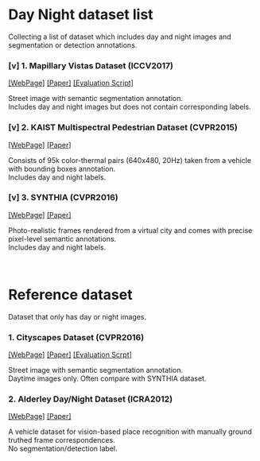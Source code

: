 # Day Night dataset list
Collecting a list of dataset which includes day and night images and segmentation or detection annotations.

### [v] 1. Mapillary Vistas Dataset (ICCV2017)
[[WebPage]](https://www.mapillary.com/dataset/vistas?pKey=rwbBtYKofke2NeLIvj8j-A&lat=20&lng=0&z=1.5) [[Paper]](https://research.mapillary.com/img/publications/ICCV17a.pdf) [[Evaluation Script]](https://github.com/mapillary/mapillary_vistas)

Street image with semantic segmentation annotation.  
Includes day and night images but does not contain corresponding labels.

### [v] 2. KAIST Multispectral Pedestrian Dataset (CVPR2015)
[[WebPage]](https://sites.google.com/site/pedestrianbenchmark/home) [[Paper]](https://www.cv-foundation.org/openaccess/content_cvpr_2015/papers/Hwang_Multispectral_Pedestrian_Detection_2015_CVPR_paper.pdf)

Consists of 95k color-thermal pairs (640x480, 20Hz) taken from a vehicle with bounding boxes annotation.   
Includes day and night labels.

### [v] 3. SYNTHIA (CVPR2016)
[[WebPage]](http://synthia-dataset.net/) [[Paper]](http://refbase.cvc.uab.es/files/RSM2016.pdf) 

Photo-realistic frames rendered from a virtual city and comes with precise pixel-level semantic annotations.  
Includes day and night labels.

<br>

# Reference dataset
Dataset that only has day or night images.

### 1. Cityscapes Dataset (CVPR2016)
[[WebPage]](https://www.cityscapes-dataset.com/dataset-overview/) [[Paper]](https://www.cityscapes-dataset.com/wordpress/wp-content/papercite-data/pdf/cordts2016cityscapes.pdf) [[Evaluation Scrpt]](https://github.com/mcordts/cityscapesScripts)

Street image with semantic segmentation annotation.  
Daytime images only. Often compare with SYNTHIA dataset.

### 2. Alderley Day/Night Dataset (ICRA2012)
[[WebPage]](https://wiki.qut.edu.au/pages/viewpage.action?pageId=181178395) [[Paper]](https://ieeexplore.ieee.org/abstract/document/6224623/)

 A vehicle dataset for vision-based place recognition with manually ground truthed frame correspondences.  
 No segmentation/detection label.
